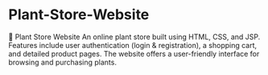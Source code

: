 # Plant-Store-Website
🌿 Plant Store Website An online plant store built using HTML, CSS, and JSP. Features include user authentication (login &amp; registration), a shopping cart, and detailed product pages. The website offers a user-friendly interface for browsing and purchasing plants.
